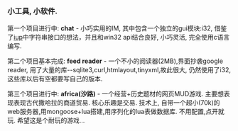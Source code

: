 #  #
### 小工具, 小软件. ###

第一个项目进行中: **chat** - 小巧实用的IM, 其中包含一个独立的gui模块:i32, 借鉴了[iup](http://www.tecgraf.puc-rio.br/iup)中字符串接口的想法，并且和win32 api结合良好, 小巧灵活, 完全使用c语言编写.

第二个项目基本完成: **feed reader** - 一个不小的阅读器(2MB),界面抄袭google reader, 用了大量的库--sqlite3,curl,htmlayout,tinyxml,故此很大, 仍然使用了i32, 这些库以后有空都要写自己的版本.

第三个项目进行中: **africa(沙路)** - 一个经营+历史题材的网页MUD游戏. 主要想表现表现古代撒哈拉的商道贸易. 核心乐趣是交易.  技术上, 自带一个超小(70k)的web服务器,用mongoose+lua搭建,用序列化的lua表做数据库. 不用配置,点开就玩. 希望这是个耐玩的游戏...